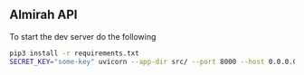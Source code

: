 ## Almirah API

To start the dev server do the following
```bash
pip3 install -r requirements.txt
SECRET_KEY="some-key" uvicorn --app-dir src/ --port 8000 --host 0.0.0.0 --reload  main:app
```